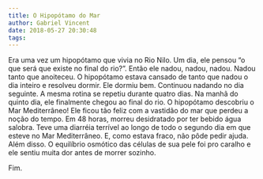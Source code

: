 ```yaml
---
title: O Hipopótamo do Mar
author: Gabriel Vincent
date: 2018-05-27 20:30:48
tags:
---
```


Era uma vez um hipopótamo que vivia no Rio Nilo. Um dia, ele pensou “o que será que existe no final do rio?”. Então ele nadou, nadou, nadou. Nadou tanto que anoiteceu. O hipopótamo estava cansado de tanto que nadou o dia inteiro e resolveu dormir. Ele dormiu bem. Continuou nadando no dia seguinte. A mesma rotina se repetiu durante quatro dias. Na manhã do quinto dia, ele finalmente chegou ao final do rio. O hipopótamo descobriu o Mar Mediterrâneo! Ele ficou tão feliz com a vastidão do mar que perdeu a noção do tempo. Em 48 horas, morreu desidratado por ter bebido água salobra. Teve uma diarréia terrível ao longo de todo o segundo dia em que esteve no Mar Mediterrâneo. E, como estava fraco, não pôde pedir ajuda. Além disso. O equilíbrio osmótico das células de sua pele foi pro caralho e ele sentiu muita dor antes de morrer sozinho.

Fim.